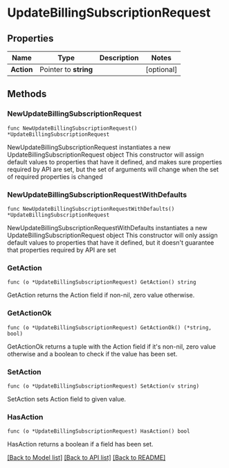 # UpdateBillingSubscriptionRequest

## Properties

Name | Type | Description | Notes
------------ | ------------- | ------------- | -------------
**Action** | Pointer to **string** |  | [optional] 

## Methods

### NewUpdateBillingSubscriptionRequest

`func NewUpdateBillingSubscriptionRequest() *UpdateBillingSubscriptionRequest`

NewUpdateBillingSubscriptionRequest instantiates a new UpdateBillingSubscriptionRequest object
This constructor will assign default values to properties that have it defined,
and makes sure properties required by API are set, but the set of arguments
will change when the set of required properties is changed

### NewUpdateBillingSubscriptionRequestWithDefaults

`func NewUpdateBillingSubscriptionRequestWithDefaults() *UpdateBillingSubscriptionRequest`

NewUpdateBillingSubscriptionRequestWithDefaults instantiates a new UpdateBillingSubscriptionRequest object
This constructor will only assign default values to properties that have it defined,
but it doesn't guarantee that properties required by API are set

### GetAction

`func (o *UpdateBillingSubscriptionRequest) GetAction() string`

GetAction returns the Action field if non-nil, zero value otherwise.

### GetActionOk

`func (o *UpdateBillingSubscriptionRequest) GetActionOk() (*string, bool)`

GetActionOk returns a tuple with the Action field if it's non-nil, zero value otherwise
and a boolean to check if the value has been set.

### SetAction

`func (o *UpdateBillingSubscriptionRequest) SetAction(v string)`

SetAction sets Action field to given value.

### HasAction

`func (o *UpdateBillingSubscriptionRequest) HasAction() bool`

HasAction returns a boolean if a field has been set.


[[Back to Model list]](../README.md#documentation-for-models) [[Back to API list]](../README.md#documentation-for-api-endpoints) [[Back to README]](../README.md)



